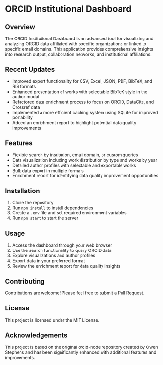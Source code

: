 # ORCID Institutional Dashboard

## Overview

The ORCID Institutional Dashboard is an advanced tool for visualizing and analyzing ORCID data affiliated with specific organizations or linked to specific email domains. This application provides comprehensive insights into research output, collaboration networks, and institutional affiliations.

## Recent Updates

- Improved export functionality for CSV, Excel, JSON, PDF, BibTeX, and RIS formats
- Enhanced presentation of works with selectable BibTeX style in the author modal
- Refactored data enrichment process to focus on ORCID, DataCite, and Crossref data
- Implemented a more efficient caching system using SQLite for improved portability
- Added an enrichment report to highlight potential data quality improvements

## Features

- Flexible search by institution, email domain, or custom queries
- Data visualization including work distribution by type and works by year
- Detailed author profiles with selectable and exportable works
- Bulk data export in multiple formats
- Enrichment report for identifying data quality improvement opportunities

## Installation

1. Clone the repository
2. Run `npm install` to install dependencies
3. Create a `.env` file and set required environment variables
4. Run `npm start` to start the server

## Usage

1. Access the dashboard through your web browser
2. Use the search functionality to query ORCID data
3. Explore visualizations and author profiles
4. Export data in your preferred format
5. Review the enrichment report for data quality insights

## Contributing

Contributions are welcome! Please feel free to submit a Pull Request.

## License

This project is licensed under the MIT License.

## Acknowledgements

This project is based on the original orcid-node repository created by Owen Stephens and has been significantly enhanced with additional features and improvements.
